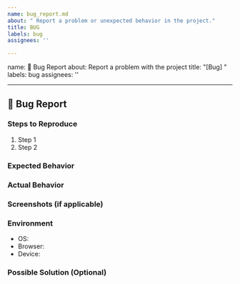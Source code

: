 ```yaml
---
name: bug_report.md
about: " Report a problem or unexpected behavior in the project."
title: BUG
labels: bug
assignees: ''

---
```


name: 🐛 Bug Report
about: Report a problem with the project
title: "[Bug] <Short Description>"
labels: bug
assignees: ''

---

## 🐛 Bug Report

### Steps to Reproduce
1. Step 1  
2. Step 2  

### Expected Behavior
<!-- Describe what should happen -->

### Actual Behavior
<!-- Describe what actually happens -->

### Screenshots (if applicable)
<!-- Attach screenshots/gifs if needed -->

### Environment
- OS:  
- Browser:  
- Device:  

### Possible Solution (Optional)
<!-- Suggest a fix or reason for the bug -->
